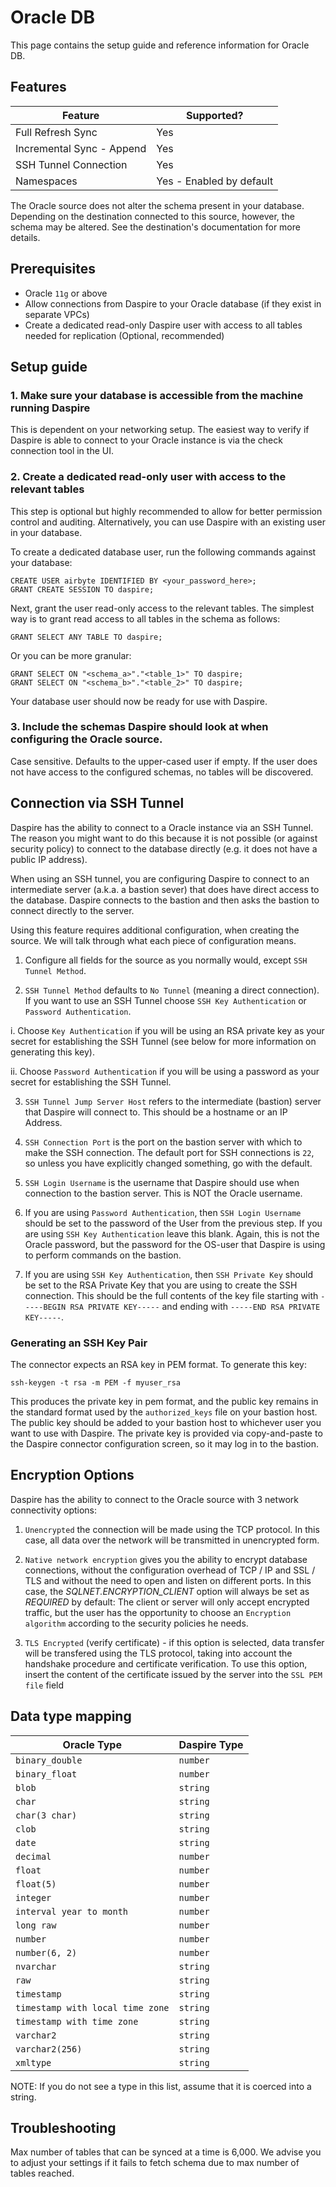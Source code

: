 # Oracle DB

This page contains the setup guide and reference information for Oracle DB.

## Features

| Feature | Supported? |
| --- | --- |
| Full Refresh Sync | Yes |
| Incremental Sync - Append | Yes |
| SSH Tunnel Connection	 | Yes |
| Namespaces | Yes - Enabled by default |

The Oracle source does not alter the schema present in your database. Depending on the destination connected to this source, however, the schema may be altered. See the destination's documentation for more details.

## Prerequisites

* Oracle `11g` or above
* Allow connections from Daspire to your Oracle database (if they exist in separate VPCs)
* Create a dedicated read-only Daspire user with access to all tables needed for replication (Optional, recommended)

## Setup guide

### 1. Make sure your database is accessible from the machine running Daspire

  This is dependent on your networking setup. The easiest way to verify if Daspire is able to connect to your Oracle instance is via the check connection tool in the UI.

### 2. Create a dedicated read-only user with access to the relevant tables

This step is optional but highly recommended to allow for better permission control and auditing. Alternatively, you can use Daspire with an existing user in your database.

To create a dedicated database user, run the following commands against your database:

```
CREATE USER airbyte IDENTIFIED BY <your_password_here>;
GRANT CREATE SESSION TO daspire;
```

Next, grant the user read-only access to the relevant tables. The simplest way is to grant read access to all tables in the schema as follows:

```
GRANT SELECT ANY TABLE TO daspire;
```

Or you can be more granular:

```
GRANT SELECT ON "<schema_a>"."<table_1>" TO daspire;
GRANT SELECT ON "<schema_b>"."<table_2>" TO daspire;
```

Your database user should now be ready for use with Daspire.

### 3. Include the schemas Daspire should look at when configuring the Oracle source.

  Case sensitive. Defaults to the upper-cased user if empty. If the user does not have access to the configured schemas, no tables will be discovered.

## Connection via SSH Tunnel

Daspire has the ability to connect to a Oracle instance via an SSH Tunnel. The reason you might want to do this because it is not possible (or against security policy) to connect to the database directly (e.g. it does not have a public IP address).

When using an SSH tunnel, you are configuring Daspire to connect to an intermediate server (a.k.a. a bastion sever) that does have direct access to the database. Daspire connects to the bastion and then asks the bastion to connect directly to the server.

Using this feature requires additional configuration, when creating the source. We will talk through what each piece of configuration means.

1. Configure all fields for the source as you normally would, except `SSH Tunnel Method`.

2. `SSH Tunnel Method` defaults to `No Tunnel` (meaning a direct connection). If you want to use an SSH Tunnel choose `SSH Key Authentication` or `Password Authentication`.

  i. Choose `Key Authentication` if you will be using an RSA private key as your secret for establishing the SSH Tunnel (see below for more information on generating this key).

  ii. Choose `Password Authentication` if you will be using a password as your secret for establishing the SSH Tunnel.

3. `SSH Tunnel Jump Server Host` refers to the intermediate (bastion) server that Daspire will connect to. This should be a hostname or an IP Address.

4. `SSH Connection Port` is the port on the bastion server with which to make the SSH connection. The default port for SSH connections is `22`, so unless you have explicitly changed something, go with the default.

5. `SSH Login Username` is the username that Daspire should use when connection to the bastion server. This is NOT the Oracle username.

6. If you are using `Password Authentication`, then `SSH Login Username` should be set to the password of the User from the previous step. If you are using `SSH Key Authentication` leave this blank. Again, this is not the Oracle password, but the password for the OS-user that Daspire is using to perform commands on the bastion.

7. If you are using `SSH Key Authentication`, then `SSH Private Key` should be set to the RSA Private Key that you are using to create the SSH connection. This should be the full contents of the key file starting with `-----BEGIN RSA PRIVATE KEY-----` and ending with `-----END RSA PRIVATE KEY-----`.

### Generating an SSH Key Pair

The connector expects an RSA key in PEM format. To generate this key:

```
ssh-keygen -t rsa -m PEM -f myuser_rsa
```

This produces the private key in pem format, and the public key remains in the standard format used by the `authorized_keys` file on your bastion host. The public key should be added to your bastion host to whichever user you want to use with Daspire. The private key is provided via copy-and-paste to the Daspire connector configuration screen, so it may log in to the bastion.

## Encryption Options

Daspire has the ability to connect to the Oracle source with 3 network connectivity options:

1. `Unencrypted` the connection will be made using the TCP protocol. In this case, all data over the network will be transmitted in unencrypted form.

2. `Native network encryption` gives you the ability to encrypt database connections, without the configuration overhead of TCP / IP and SSL / TLS and without the need to open and listen on different ports. In this case, the *SQLNET.ENCRYPTION_CLIENT* option will always be set as *REQUIRED* by default: The client or server will only accept encrypted traffic, but the user has the opportunity to choose an `Encryption algorithm` according to the security policies he needs.

3. `TLS Encrypted` (verify certificate) - if this option is selected, data transfer will be transfered using the TLS protocol, taking into account the handshake procedure and certificate verification. To use this option, insert the content of the certificate issued by the server into the `SSL PEM file` field

## Data type mapping

| Oracle Type | Daspire Type |
| --- | --- |
| `binary_double` | `number` |
| `binary_float` | `number` |
| `blob` | `string` |
| `char` | `string` |
| `char(3 char)` | `string` |
| `clob` | `string` |
| `date` | `string` |
| `decimal` | `number` |
| `float` | `number` |
| `float(5)` | `number` |
| `integer` | `number` |
| `interval year to month` | `number` |
| `long raw` | `number` |
| `number` | `number` |
| `number(6, 2)` | `number` |
| `nvarchar` | `string` |
| `raw` | `string` |
| `timestamp` | `string` |
| `timestamp with local time zone` | `string` |
| `timestamp with time zone` | `string` |
| `varchar2` | `string` |
| `varchar2(256)` | `string` |
| `xmltype` | `string` |

NOTE: If you do not see a type in this list, assume that it is coerced into a string.

## Troubleshooting

Max number of tables that can be synced at a time is 6,000. We advise you to adjust your settings if it fails to fetch schema due to max number of tables reached.

